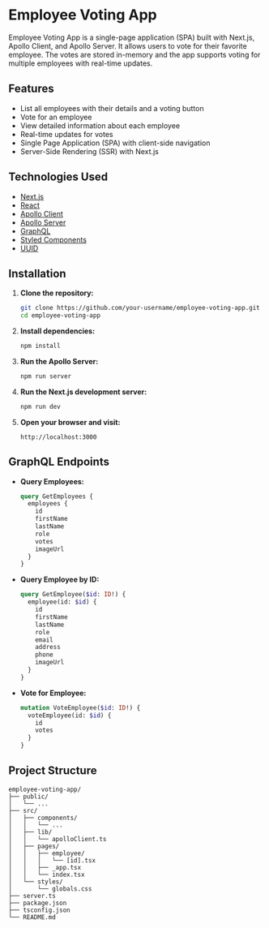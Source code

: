 # Employee Voting App

Employee Voting App is a single-page application (SPA) built with Next.js, Apollo Client, and Apollo Server. It allows users to vote for their favorite employee. The votes are stored in-memory and the app supports voting for multiple employees with real-time updates.

## Features

- List all employees with their details and a voting button
- Vote for an employee
- View detailed information about each employee
- Real-time updates for votes
- Single Page Application (SPA) with client-side navigation
- Server-Side Rendering (SSR) with Next.js

## Technologies Used

- [Next.js](https://nextjs.org/)
- [React](https://reactjs.org/)
- [Apollo Client](https://www.apollographql.com/docs/react/)
- [Apollo Server](https://www.apollographql.com/docs/apollo-server/)
- [GraphQL](https://graphql.org/)
- [Styled Components](https://styled-components.com/)
- [UUID](https://github.com/uuidjs/uuid)

## Installation

1. **Clone the repository:**

    ```bash
    git clone https://github.com/your-username/employee-voting-app.git
    cd employee-voting-app
    ```

2. **Install dependencies:**

    ```bash
    npm install
    ```

3. **Run the Apollo Server:**

    ```bash
    npm run server
    ```

4. **Run the Next.js development server:**

    ```bash
    npm run dev
    ```

5. **Open your browser and visit:**

    ```plaintext
    http://localhost:3000
    ```

## GraphQL Endpoints

- **Query Employees:**

    ```graphql
    query GetEmployees {
      employees {
        id
        firstName
        lastName
        role
        votes
        imageUrl
      }
    }
    ```

- **Query Employee by ID:**

    ```graphql
    query GetEmployee($id: ID!) {
      employee(id: $id) {
        id
        firstName
        lastName
        role
        email
        address
        phone
        imageUrl
      }
    }
    ```

- **Vote for Employee:**

    ```graphql
    mutation VoteEmployee($id: ID!) {
      voteEmployee(id: $id) {
        id
        votes
      }
    }
    ```

## Project Structure

```plaintext
employee-voting-app/
├── public/
│   └── ...
├── src/
│   ├── components/
│   │   └── ...
│   ├── lib/
│   │   └── apolloClient.ts
│   ├── pages/
│   │   ├── employee/
│   │   │   └── [id].tsx
│   │   ├── _app.tsx
│   │   └── index.tsx
│   └── styles/
│       └── globals.css
├── server.ts
├── package.json
├── tsconfig.json
└── README.md
